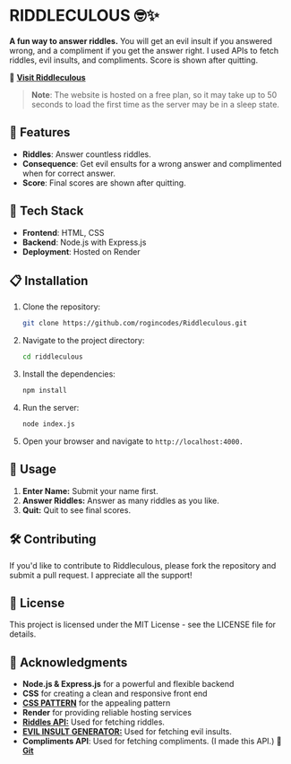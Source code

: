 # RIDDLECULOUS 🤓✨

**A fun way to answer riddles.** You will get an evil insult if you answered wrong, and a compliment if you get the answer right. I used APIs to fetch riddles, evil insults, and compliments. Score is shown after quitting.

🔗 **[Visit Riddleculous](https://riddlecule.onrender.com)**

> **Note**: The website is hosted on a free plan, so it may take up to 50 seconds to load the first time as the server may be in a sleep state.

## 🚀 Features

- **Riddles**: Answer countless riddles.
- **Consequence**: Get evil ensults for a wrong answer and complimented when for correct answer.
- **Score**: Final scores are shown after quitting.

## 🎨 Tech Stack

- **Frontend**: HTML, CSS
- **Backend**: Node.js with Express.js
- **Deployment**: Hosted on Render

## 📋 Installation

1. Clone the repository:
   ```bash
   git clone https://github.com/rogincodes/Riddleculous.git

2. Navigate to the project directory:
   ```bash
   cd riddleculous

3. Install the dependencies:
   ```bash
   npm install

4. Run the server:
   ```bash
   node index.js

5. Open your browser and navigate to `http://localhost:4000.`

## 📝 Usage

1. **Enter Name:** Submit your name first.
2. **Answer Riddles:** Answer as many riddles as you like.
3. **Quit:** Quit to see final scores.

## 🛠️ Contributing

If you'd like to contribute to Riddleculous, please fork the repository and submit a pull request. I appreciate all the support!

## 📜 License

This project is licensed under the MIT License - see the LICENSE file for details.

## 🌟 Acknowledgments

- **Node.js & Express.js** for a powerful and flexible backend
- **CSS** for creating a clean and responsive front end
- **[CSS PATTERN](https://css-pattern.com/)** for the appealing pattern
- **Render** for providing reliable hosting services
- **[Riddles API:](https://riddles-api.vercel.app/)** Used for fetching riddles.
- **[EVIL INSULT GENERATOR:](https://evilinsult.com/generate_insult.php?lang=en&type=json)** Used for fetching evil insults.
- **Compliments API**: Used for fetching compliments. (I made this API.) 🔗 **[Git](https://github.com/rogincodes/Compliments-API)**
